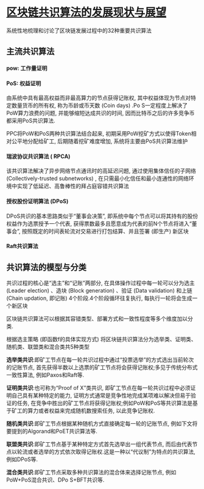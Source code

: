 # [区块链共识算法的发展现状与展望](https://kns.cnki.net/kcms/detail/detail.aspx?filename=MOTO201811009&dbcode=CJFD&dbname=CJFD2018&v=)

系统性地梳理和讨论了区块链发展过程中的32种重要共识算法

## 主流共识算法

#### pow: 工作量证明

#### PoS: 权益证明

由系统中具有最高权益而非最高算力的节点获得记账权, 其中权益体现为节点对特定数量货币的所有权, 称为币龄或币天数 (Coin days) .Po S一定程度上解决了PoW算力浪费的问题, 并能够缩短达成共识的时间, 因而比特币之后的许多竞争币都采用PoS共识算法.

PPC将PoW和PoS两种共识算法结合起来, 初期采用PoW挖矿方式以使得Token相对公平地分配给矿工, 后期随着挖矿难度增加, 系统将主要由PoS共识算法维护

#### 瑞波协议共识算法 ( RPCA) 

该共识算法解决了异步网络节点通讯时的高延迟问题, 通过使用集体信任的子网络 (Collectively-trusted subnetworks) , 在只需最小化信任和最小连通性的网络环境中实现了低延迟、高鲁棒性的拜占庭容错共识算法

#### 授权股份证明算法 (DPoS) 

DPoS共识的基本思路类似于“董事会决策”, 即系统中每个节点可以将其持有的股份权益作为选票授予一个代表, 获得票数最多且愿意成为代表的前N个节点将进入“董事会”, 按照既定的时间表轮流对交易进行打包结算、并且签署 (即生产) 新区块

#### Raft共识算法



## 共识算法的模型与分类

共识过程的核心是“选主”和“记账”两部分, 在具体操作过程中每一轮可以分为选主 (Leader election) 、造块 (Block generation) 、验证 (Data validation) 和上链 (Chain updation, 即记账) 4个阶段.4个阶段循环往复执行, 每执行一轮将会生成一个新区块

区块链共识算法可以根据其容错类型、部署方式和一致性程度等多个维度加以分类.

根据选主策略 (即函数f的具体实现方式) 将区块链共识算法分为选举类、证明类、随机类、联盟类和混合类共5种类型

**选举类共识**:即矿工节点在每一轮共识过程中通过“投票选举”的方式选出当前轮次的记账节点, 首先获得半数以上选票的矿工节点将会获得记账权;多见于传统分布式一致性算法, 例如Paxos和Raft等.

**证明类共识**:也可称为“Proof of X”类共识, 即矿工节点在每一轮共识过程中必须证明自己具有某种特定的能力, 证明方式通常是竞争性地完成某项难以解决但易于验证的任务, 在竞争中胜出的矿工节点将获得记账权;例如PoW和PoS等共识算法是基于矿工的算力或者权益来完成随机数搜索任务, 以此竞争记账权.

**随机类共识**:即矿工节点根据某种随机方式直接确定每一轮的记账节点, 例如下文将要提到的Algorand和PoET共识算法等.

**联盟类共识**:即矿工节点基于某种特定方式首先选举出一组代表节点, 而后由代表节点以轮流或者选举的方式依次取得记账权.这是一种以“代议制”为特点的共识算法, 例如DPoS等.

**混合类共识**:即矿工节点采取多种共识算法的混合体来选择记账节点, 例如PoW+PoS混合共识、DPo S+BFT共识等.




